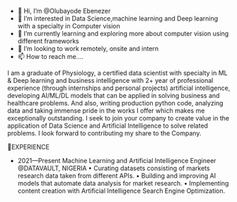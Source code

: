 - 👋 Hi, I’m @Olubayode Ebenezer
- 👀 I’m interested in Data Science,machine learning and Deep learning with a specialty in Computer vision 
- 🌱 I’m currently learning and exploring more about computer vision using different frameworks 
- 💞️ I’m looking to work remotely, onsite and intern 
- 📫 How to reach me....

I am a graduate of Physiology, a certified data scientist with specialty in ML & Deep learning and business intelligence with
2+ year of professional experience (through internships and personal projects) artificial intelligence, developing AI/ML/DL 
models that can be applied in solving business and healthcare problems. And also, writing production python code, 
analyzing data and taking immense pride in the works I offer which makes me exceptionally outstanding.
I seek to join your company to create value in the application of Data Science and Artificial Intelligence to solve related 
problems. I look forward to contributing my share to the Company.

🎨EXPERIENCE

- 2021—Present
Machine Learning and Artificial Intelligence Engineer
@DATAVAULT, NIGERIA
• Curating datasets consisting of markets research data taken from different APIs.
• Building and improving AI models that automate data analysis for market research. 
• Implementing content creation with Artificial Intelligence Search Engine Optimization.

